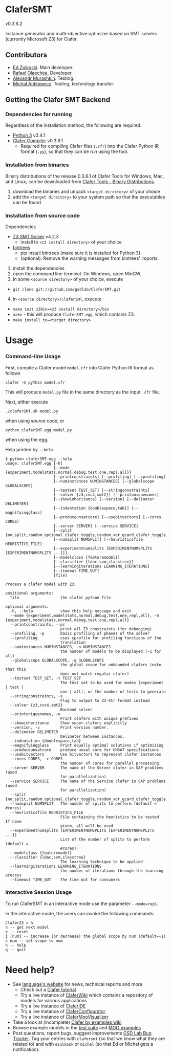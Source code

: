 ClaferSMT
=========

v0.3.6.2

Instance generator and multi-objective optimizer based on SMT solvers (currently Microsoft Z3) for Clafer.

Contributors
------------

* [Ed Zulkoski](http://gsd.uwaterloo.ca/ezulkosk). Main developer.
* [Rafael Olaechea](http://gsd.uwaterloo.ca/rolaechea). Developer.
* [Alexandr Murashkin](http://gsd.uwaterloo.ca/amurashk). Testing.
* [Michał Antkiewicz](http://gsd.uwaterloo.ca/mantkiew). Testing, technology transfer.

Getting the Clafer SMT Backend
------------------------------

### Dependencies for running

Regardless of the installation method, the following are required:

* [Python 3](https://www.python.org/download/releases/3.4.1/) v3.4.1
* [Clafer Compiler](https://github.com/gsdlab/clafer) v0.3.6.1
  * Required for compiling Clafer files (`.cfr`) into the Clafer Python IR format (`.py`), so that they can be run using the tool.

### Installation from binaries

Binary distributions of the release 0.3.6.1 of Clafer Tools for Windows, Mac, and Linux, 
can be downloaded from [Clafer Tools - Binary Distributions](http://http://gsd.uwaterloo.ca/clafer-tools-binary-distributions). 

1. download the binaries and unpack `<target directory>` of your choice
2. add the `<target directory>` to your system path so that the executables can be found

### Installation from source code

Dependencies

* [Z3 SMT Solver](http://z3.codeplex.com/) v4.2.3
  * install to `<z3 install directory>` of your choice
* [bintrees](https://bitbucket.org/mozman/bintrees)
  * pip install bintrees (make sure it is installed for Python 3).
  * (optional): Remove the warning messages from bintrees' imports.

1. install the dependencies
2. open the command line terminal. On Windows, open MinGW.
3. in some `<source directory>` of your choice, execute 
  * `git clone git://github.com/gsdlab/ClaferSMT.git`
4. in `<source directory>/ClaferSMT`, execute
  * `make init z3bin=<z3 install directory>/bin`
  * `make` - this will produce `ClaferSMT.egg`, which contains Z3.
  * `make install to=<target directory>`

Usage
=====

### Command-line Usage

First, compile a Clafer model `model.cfr` into Clafer Python IR format as follows

```
clafer -m python model.cfr
```

This will produce `model.py` file in the same directory as the input `.cfr` file.

Next, either execute

```
./claferSMT.sh model.py
```

when using source code, or 

```
python claferSMT.egg model.py
```

when using the egg.

Help printed by `--help`

```
$ python claferSMT.egg --help
usage: claferSMT.egg [-h]
                     [--mode {experiment,modelstats,normal,debug,test,one,repl,all}]
                     [--printconstraints] [--profiling] [--cprofiling]
                     [--numinstances NUMINSTANCES] [--globalscope GLOBALSCOPE]
                     [--testset TEST_SET] [--stringconstraints]
                     [--solver {z3,cvc4,smt2}] [--printuniquenames]
                     [--showinheritance] [--version] [--delimeter DELIMETER]
                     [--indentation {doublespace,tab}] [--magnifyingglass]
                     [--produceunsatcore] [--usebitvectors] [--cores CORES]
                     [--server SERVER] [--service SERVICE]
                     [--split {no_split,random_optional_clafer_toggle,random_xor_gcard_clafer_toggle,top_optional_clafer_toggle,biggest_range_split,divide_biggest_ranges_in_two,smallest_range_split,bottom_optional_clafer_toggle,random_range_split,NO_SPLIT}]
                     [--numsplit NUMSPLIT] [--heuristicsfile HEURISTICS_FILE]
                     [--experimentnumsplits [EXPERIMENTNUMSPLITS [EXPERIMENTNUMSPLITS ...]]]
                     [--modelclass {featuremodel}]
                     [--classifier {ldac,svm,classtree}]
                     [--learningiterations LEARNING_ITERATIONS]
                     [--timeout TIME_OUT]
                     [file]

Process a clafer model with Z3.

positional arguments:
  file                  the clafer python file

optional arguments:
  -h, --help            show this help message and exit
  --mode {experiment,modelstats,normal,debug,test,one,repl,all}, -m {experiment,modelstats,normal,debug,test,one,repl,all}
  --printconstraints, --pc
                        print all Z3 constraints (for debugging)
  --profiling, -p       basic profiling of phases of the solver
  --cprofiling          uses cprofile for profiling functions of the
                        translation
  --numinstances NUMINSTANCES, -n NUMINSTANCES
                        the number of models to be displayed (-1 for all)
  --globalscope GLOBALSCOPE, -g GLOBALSCOPE
                        the global scope for unbounded clafers (note that this
                        does not match regular clafer)
  --testset TEST_SET, -t TEST_SET
                        The test set to be used for modes [experiment | test |
                        one | all], or the number of tests to generate
  --stringconstraints, -s
                        Flag to output to Z3-Str format instead
  --solver {z3,cvc4,smt2}
                        Backend solver
  --printuniquenames, -u
                        Print clafers with unique prefixes
  --showinheritance     Show super-clafers explicitly
  --version, -v         Print version number.
  --delimeter DELIMETER
                        Delimeter between instances.
  --indentation {doublespace,tab}
  --magnifyingglass     Print equally optimal solutions if optimizing
  --produceunsatcore    produce unsat core for UNSAT specifications
  --usebitvectors       Use bitvectors to represent clafer instances
  --cores CORES, -c CORES
                        the number of cores for parallel processing
  --server SERVER       The name of the Server clafer in SAP problems (used
                        for parallelization)
  --service SERVICE     The name of the Service clafer in SAP problems (used
                        for parallelization)
  --split {no_split,random_optional_clafer_toggle,random_xor_gcard_clafer_toggle,top_optional_clafer_toggle,biggest_range_split,divide_biggest_ranges_in_two,smallest_range_split,bottom_optional_clafer_toggle,random_range_split,NO_SPLIT}
  --numsplit NUMSPLIT   The number of splits to perform (default = #cores)
  --heuristicsfile HEURISTICS_FILE
                        File containing the heuristics to be tested. If none
                        given, all will be used
  --experimentnumsplits [EXPERIMENTNUMSPLITS [EXPERIMENTNUMSPLITS ...]]
                        List of the number of splits to perform (default =
                        #cores)
  --modelclass {featuremodel}
  --classifier {ldac,svm,classtree}
                        The learning technique to be applied
  --learningiterations LEARNING_ITERATIONS
                        the number of iterations through the learning process
  --timeout TIME_OUT    The time out for consumers
```

### Interactive Session Usage

To run ClaferSMT in an interactive mode use the parameter `--mode=repl`.

In the interactive mode, the users can invoke the following commands:

```
ClaferZ3 > h
n -- get next model
r -- reset
i [num] -- increase (or decrease) the global scope by num (default=+1)
s num -- set scope to num
h -- help
q -- quit
```

Need help?
==========
* See [language's website](http://clafer.org) for news, technical reports and more
  * Check out a [Clafer tutorial](http://t3-necsis.cs.uwaterloo.ca:8091/Tutorial/Intro)
  * Try a live instance of [ClaferWiki](http://t3-necsis.cs.uwaterloo.ca:8091) which contains a repository of models for various applications
  * Try a live instance of [ClaferIDE](http://t3-necsis.cs.uwaterloo.ca:8094)
  * Try a live instance of [ClaferConfigurator](http://t3-necsis.cs.uwaterloo.ca:8093)
  * Try a live instance of [ClaferMooVisualizer](http://t3-necsis.cs.uwaterloo.ca:8092)
* Take a look at (incomplete) [Clafer by examples wiki](https://github.com/gsdlab/clafer/wiki)
* Browse example models in the [test suite](https://github.com/gsdlab/clafer/tree/master/test/positive) and [MOO examples](https://github.com/gsdlab/clafer/tree/master/spl_configurator/dataset)
* Post questions, report bugs, suggest improvements [GSD Lab Bug Tracker](http://gsd.uwaterloo.ca:8888/questions/). Tag your entries with `clafersmt` (so that we know what they are related to) and with `ezulkosk` or `michal` (so that Ed or Michał gets a notification).